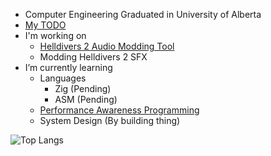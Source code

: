- Computer Engineering Graduated in University of Alberta
- [My TODO](https://github.com/Dekr0/Dekr0/blob/main/tomd.md)
- I'm working on
  - [Helldivers 2 Audio Modding Tool](https://github.com/RaidingForPants/hd2-audio-modder)
  - Modding Helldivers 2 SFX 
- I’m currently learning
  - Languages 
    - Zig (Pending)
    - ASM (Pending)
  - [Performance Awareness Programming](https://www.computerenhance.com/p/table-of-contents)
  - System Design (By building thing)

![Top Langs](https://github-readme-stats.vercel.app/api/top-langs/?theme=tokyonight&username=Dekr0&langs_count=8)
